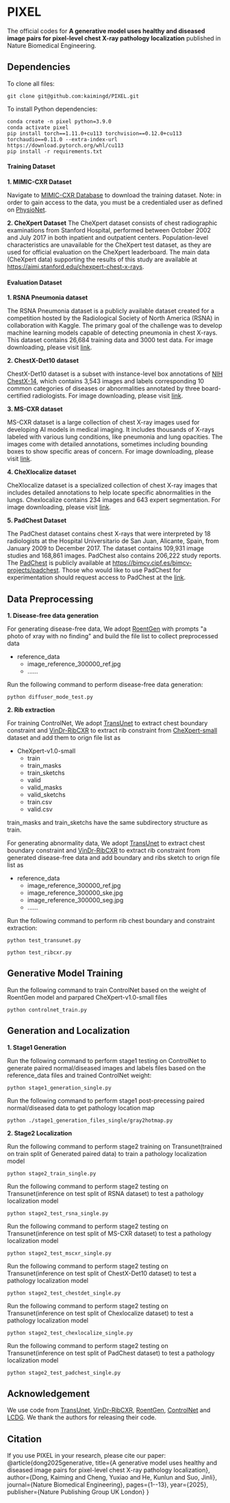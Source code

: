 # PIXEL
The official codes for **A generative model uses healthy and diseased image pairs for pixel-level chest X-ray pathology localization** published in Nature Biomedical Engineering.


## Dependencies

To clone all files:

```
git clone git@github.com:kaimingd/PIXEL.git
```

To install Python dependencies:


```
conda create -n pixel python=3.9.0
conda activate pixel
pip install torch==1.11.0+cu113 torchvision==0.12.0+cu113 torchaudio==0.11.0 --extra-index-url https://download.pytorch.org/whl/cu113
pip install -r requirements.txt
```


#### **Training Dataset**   
**1. MIMIC-CXR Dataset**

Navigate to [MIMIC-CXR Database](https://physionet.org/content/mimic-cxr/2.0.0/) to download the training dataset. Note: in order to gain access to the data, you must be a credentialed user as defined on [PhysioNet](https://physionet.org/settings/credentialing/).

**2. CheXpert Dataset**
The CheXpert dataset consists of chest radiographic examinations from Stanford Hospital, performed between October 2002 and July 2017 in both inpatient and outpatient centers. Population-level characteristics are unavailable for the CheXpert test dataset, as they are used for official evaluation on the CheXpert leaderboard.
The main data (CheXpert data) supporting the results of this study are available at https://aimi.stanford.edu/chexpert-chest-x-rays.


#### **Evaluation Dataset**   

**1. RSNA Pneumonia dataset**

The RSNA Pneumonia dataset is a publicly available dataset created for a competition hosted by the Radiological Society of North America (RSNA) in collaboration with Kaggle. The primary goal of the challenge was to develop machine learning models capable of detecting pneumonia in chest X-rays. This dataset contains 26,684 training data and 3000 test data. For image downloading, please visit [link](https://www.rsna.org/rsnai/ai-image-challenge/RSNA-Pneumonia-Detection-Challenge-2018).

**2. ChestX-Det10 dataset**

ChestX-Det10 dataset is a subset with instance-level box annotations of [NIH ChestX-14](https://www.nih.gov/news-events/news-releases/nih-clinical-center-provides-one-largest-publicly-available-chest-x-ray-datasets-scientific-community), which contains 3,543 images and labels corresponding 10 common categories of diseases or abnormalities annotated by three board-certified radiologists. For image downloading, please visit [link](https://github.com/Deepwise-AILab/ChestX-Det10-Dataset).

**3. MS-CXR dataset**

MS-CXR dataset is a large collection of chest X-ray images used for developing AI models in medical imaging. It includes thousands of X-rays labeled with various lung conditions, like pneumonia and lung opacities. The images come with detailed annotations, sometimes including bounding boxes to show specific areas of concern. For image downloading, please visit [link](https://physionet.org/content/ms-cxr/0.1/).

**4. CheXlocalize dataset**

CheXlocalize dataset is a specialized collection of chest X-ray images that includes detailed annotations to help locate specific abnormalities in the lungs. Chexlocalize contains 234 images and 643 expert segmentation. For image downloading, please visit [link](https://stanfordaimi.azurewebsites.net/datasets/abfb76e5-70d5-4315-badc-c94dd82e3d6d).

**5. PadChest Dataset**

The PadChest dataset contains chest X-rays that were interpreted by 18 radiologists at the Hospital Universitario de San Juan, Alicante, Spain, from January 2009 to December 2017. The dataset contains 109,931 image studies and 168,861 images. PadChest also contains 206,222 study reports. The [PadChest](https://arxiv.org/abs/1901.07441) is publicly available at https://bimcv.cipf.es/bimcv-projects/padchest. Those who would like to use PadChest for experimentation should request access to PadChest at the [link](https://bimcv.cipf.es/bimcv-projects/padchest).


## Data Preprocessing
**1. Disease-free data generation**

For generating disease-free data, We adopt [RoentGen](https://github.com/StanfordMIMI/RoentGen) with prompts "a photo of xray with no finding" and build the file list to collect preprocessed data
+ reference_data
  + image_reference_300000_ref.jpg
  + ......

Run the following command to perform disease-free data generation:

`python diffuser_mode_test.py`

**2. Rib extraction**

For training ControlNet, We adopt [TransUnet](https://github.com/Beckschen/TransUNet) to extract chest boundary constraint and [VinDr-RibCXR](https://github.com/vinbigdata-medical/MIDL2021-VinDr-RibCXR) to extract rib constraint from [CheXpert-small](https://www.kaggle.com/datasets/ashery/chexpert) dataset and add them to orign file list as 
+ CheXpert-v1.0-small
  + train
  + train_masks
  + train_sketchs
  + valid
  + valid_masks
  + valid_sketchs
  + train.csv
  + valid.csv
  
train_masks and train_sketchs have the same subdirectory structure as train.

For generating abnormality data, We adopt [TransUnet](https://github.com/Beckschen/TransUNet) to extract chest boundary constraint and [VinDr-RibCXR](https://github.com/vinbigdata-medical/MIDL2021-VinDr-RibCXR) to extract rib constraint from generated disease-free data and add boundary and ribs sketch to orign file list as
+ reference_data
  + image_reference_300000_ref.jpg
  + image_reference_300000_ske.jpg
  + image_reference_300000_seg.jpg
  + ......

Run the following command to perform rib chest boundary and constraint extraction:

`python test_transunet.py`

`python test_ribcxr.py`

## Generative Model Training

Run the following command to train ControlNet based on the weight of RoentGen model and parpared CheXpert-v1.0-small files

`python controlnet_train.py`

## Generation and Localization

**1. Stage1 Generation**


Run the following command to perform stage1 testing on ControlNet to generate paired normal/diseased images and labels files based on the reference_data files and trained ControlNet weight:

`python stage1_generation_single.py ` 

Run the following command to perform stage1 post-precessing paired normal/diseased data to get pathology location map

`python ./stage1_generation_files_single/gray2hotmap.py ` 


**2. Stage2 Localization**

Run the following command to perform stage2 training on Transunet(trained on train split of Generated paired data) to train a pathology localization model

`python stage2_train_single.py ` 

Run the following command to perform stage2 testing on Transunet(inference on test split of RSNA dataset) to test a pathology localization model

`python stage2_test_rsna_single.py ` 

Run the following command to perform stage2 testing on Transunet(inference on test split of MS-CXR dataset) to test a pathology localization model

`python stage2_test_mscxr_single.py ` 

Run the following command to perform stage2 testing on Transunet(inference on test split of ChestX-Det10 dataset) to test a pathology localization model

`python stage2_test_chestdet_single.py ` 

Run the following command to perform stage2 testing on Transunet(inference on test split of Chexlocalize dataset) to test a pathology localization model

`python stage2_test_chexlocalize_single.py ` 

Run the following command to perform stage2 testing on Transunet(inference on test split of PadChest dataset) to test a pathology localization model

`python stage2_test_padchest_single.py ` 



## Acknowledgement
We use code from [TransUnet](https://github.com/Beckschen/TransUNet), [VinDr-RibCXR](https://github.com/vinbigdata-medical/MIDL2021-VinDr-RibCXR), [RoentGen](https://github.com/StanfordMIMI/RoentGen), [ControlNet](https://github.com/lllyasviel/ControlNet) and [LCDG](https://github.com/AlonzoLeeeooo/LCDG?tab=readme-ov-file).
We thank the authors for releasing their code.


## Citation
If you use PIXEL in your research, please cite our paper:
@article{dong2025generative,
  title={A generative model uses healthy and diseased image pairs for pixel-level chest X-ray pathology localization},
  author={Dong, Kaiming and Cheng, Yuxiao and He, Kunlun and Suo, Jinli},
  journal={Nature Biomedical Engineering},
  pages={1--13},
  year={2025},
  publisher={Nature Publishing Group UK London}
}



